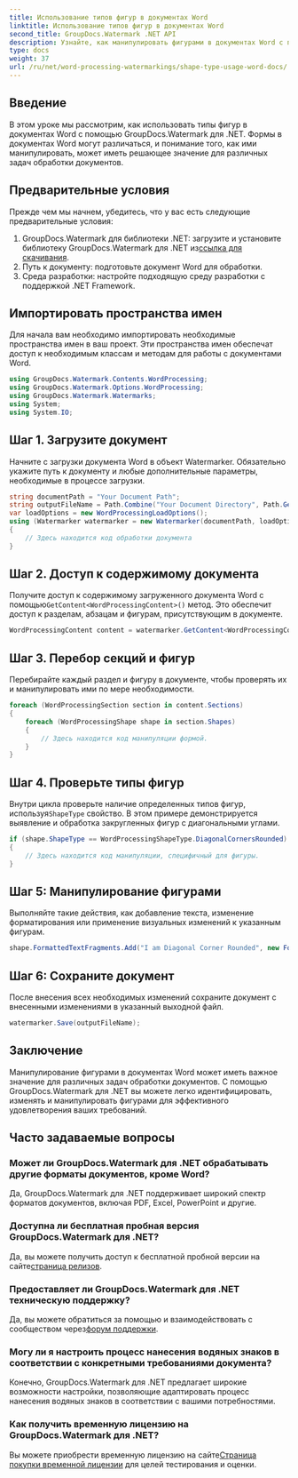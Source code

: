 ```yaml
---
title: Использование типов фигур в документах Word
linktitle: Использование типов фигур в документах Word
second_title: GroupDocs.Watermark .NET API
description: Узнайте, как манипулировать фигурами в документах Word с помощью GroupDocs.Watermark для .NET. В этом руководстве представлены рекомендации по эффективной обработке документов.
type: docs
weight: 37
url: /ru/net/word-processing-watermarkings/shape-type-usage-word-docs/
---
```

## Введение
В этом уроке мы рассмотрим, как использовать типы фигур в документах Word с помощью GroupDocs.Watermark для .NET. Формы в документах Word могут различаться, и понимание того, как ими манипулировать, может иметь решающее значение для различных задач обработки документов.
## Предварительные условия
Прежде чем мы начнем, убедитесь, что у вас есть следующие предварительные условия:
1.  GroupDocs.Watermark для библиотеки .NET: загрузите и установите библиотеку GroupDocs.Watermark для .NET из[ссылка для скачивания](https://releases.groupdocs.com/Watermark/net/).
2. Путь к документу: подготовьте документ Word для обработки.
3. Среда разработки: настройте подходящую среду разработки с поддержкой .NET Framework.

## Импортировать пространства имен
Для начала вам необходимо импортировать необходимые пространства имен в ваш проект. Эти пространства имен обеспечат доступ к необходимым классам и методам для работы с документами Word.
```csharp
using GroupDocs.Watermark.Contents.WordProcessing;
using GroupDocs.Watermark.Options.WordProcessing;
using GroupDocs.Watermark.Watermarks;
using System;
using System.IO;
```
## Шаг 1. Загрузите документ
Начните с загрузки документа Word в объект Watermarker. Обязательно укажите путь к документу и любые дополнительные параметры, необходимые в процессе загрузки.
```csharp
string documentPath = "Your Document Path";
string outputFileName = Path.Combine("Your Document Directory", Path.GetFileName(documentPath));
var loadOptions = new WordProcessingLoadOptions();
using (Watermarker watermarker = new Watermarker(documentPath, loadOptions))
{
    // Здесь находится код обработки документа
}
```
## Шаг 2. Доступ к содержимому документа
 Получите доступ к содержимому загруженного документа Word с помощью`GetContent<WordProcessingContent>()` метод. Это обеспечит доступ к разделам, абзацам и фигурам, присутствующим в документе.
```csharp
WordProcessingContent content = watermarker.GetContent<WordProcessingContent>();
```
## Шаг 3. Перебор секций и фигур
Перебирайте каждый раздел и фигуру в документе, чтобы проверять их и манипулировать ими по мере необходимости.
```csharp
foreach (WordProcessingSection section in content.Sections)
{
    foreach (WordProcessingShape shape in section.Shapes)
    {
        // Здесь находится код манипуляции формой.
    }
}
```
## Шаг 4. Проверьте типы фигур
Внутри цикла проверьте наличие определенных типов фигур, используя`ShapeType` свойство. В этом примере демонстрируется выявление и обработка закругленных фигур с диагональными углами.
```csharp
if (shape.ShapeType == WordProcessingShapeType.DiagonalCornersRounded)
{
    // Здесь находится код манипуляции, специфичный для фигуры.
}
```
## Шаг 5: Манипулирование фигурами
Выполняйте такие действия, как добавление текста, изменение форматирования или применение визуальных изменений к указанным фигурам.
```csharp
shape.FormattedTextFragments.Add("I am Diagonal Corner Rounded", new Font("Calibri", 8, FontStyle.Bold), Color.Red, Color.Aqua);
```
## Шаг 6: Сохраните документ
После внесения всех необходимых изменений сохраните документ с внесенными изменениями в указанный выходной файл.
```csharp
watermarker.Save(outputFileName);
```

## Заключение
Манипулирование фигурами в документах Word может иметь важное значение для различных задач обработки документов. С помощью GroupDocs.Watermark для .NET вы можете легко идентифицировать, изменять и манипулировать фигурами для эффективного удовлетворения ваших требований.
## Часто задаваемые вопросы
### Может ли GroupDocs.Watermark для .NET обрабатывать другие форматы документов, кроме Word?
Да, GroupDocs.Watermark для .NET поддерживает широкий спектр форматов документов, включая PDF, Excel, PowerPoint и другие.
### Доступна ли бесплатная пробная версия GroupDocs.Watermark для .NET?
 Да, вы можете получить доступ к бесплатной пробной версии на сайте[страница релизов](https://releases.groupdocs.com/).
### Предоставляет ли GroupDocs.Watermark для .NET техническую поддержку?
 Да, вы можете обратиться за помощью и взаимодействовать с сообществом через[форум поддержки](https://forum.groupdocs.com/c/watermark/19).
### Могу ли я настроить процесс нанесения водяных знаков в соответствии с конкретными требованиями документа?
Конечно, GroupDocs.Watermark для .NET предлагает широкие возможности настройки, позволяющие адаптировать процесс нанесения водяных знаков в соответствии с вашими потребностями.
### Как получить временную лицензию на GroupDocs.Watermark для .NET?
 Вы можете приобрести временную лицензию на сайте[Страница покупки временной лицензии](https://purchase.groupdocs.com/temporary-license/) для целей тестирования и оценки.
